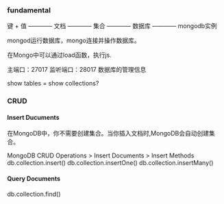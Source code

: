 ### fundamental

键 + 值 ———— 文档 ———— 集合 ———— 数据库 ———— mongodb实例

mongod运行数据库，mongo连接并操作数据库。

在Mongo中可以通过load函数，执行js.

主端口：27017  监听端口：28017 数据库的管理信息

show tables = show collections?

### CRUD
#### Insert Ducuments
在MongoDB中，你不需要创建集合。当你插入文档时,MongoDB会自动创建集合。

MongoDB CRUD Operations > Insert Documents > Insert Methods
		db.collection.insert()
		db.collection.insertOne()
		db.collection.insertMany()

#### Query Documents
 db.collection.find() 